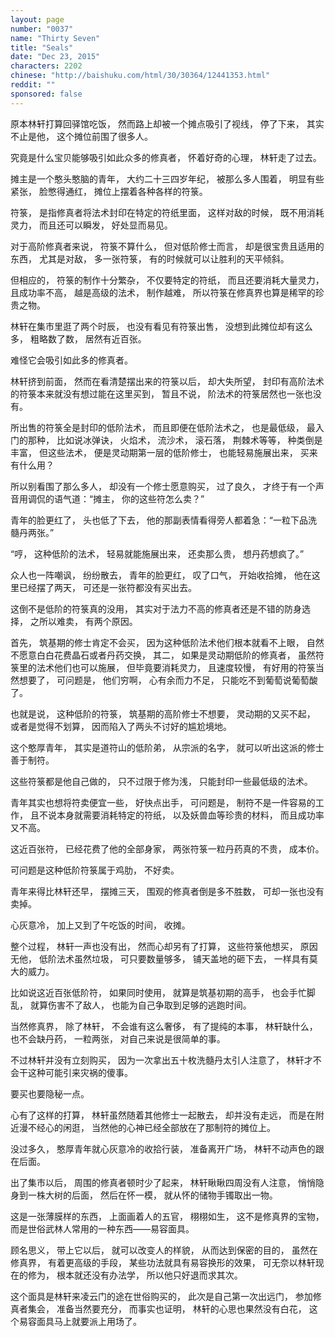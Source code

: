 ```yaml
---
layout: page
number: "0037"
name: "Thirty Seven"
title: "Seals"
date: "Dec 23, 2015"
characters: 2202
chinese: "http://baishuku.com/html/30/30364/12441353.html"
reddit: ""
sponsored: false
---
```


原本林轩打算回驿馆吃饭，
然而路上却被一个摊点吸引了视线，
停了下来，
其实不止是他，
这个摊位前围了很多人。

究竟是什么宝贝能够吸引如此众多的修真者，
怀着好奇的心理，
林轩走了过去。

摊主是一个憨头憨脑的青年，
大约二十三四岁年纪，
被那么多人围着，
明显有些紧张，
脸憋得通红，
摊位上摆着各种各样的符箓。

符箓，
是指修真者将法术封印在特定的符纸里面，
这样对敌的时候，
既不用消耗灵力，
而且还可以瞬发，
好处显而易见。

对于高阶修真者来说，
符箓不算什么，
但对低阶修士而言，
却是很宝贵且适用的东西，
尤其是对敌，
多一张符箓，
有的时候就可以让胜利的天平倾斜。

但相应的，
符箓的制作十分繁杂，
不仅要特定的符纸，
而且还要消耗大量灵力，
且成功率不高，
越是高级的法术，
制作越难，
所以符箓在修真界也算是稀罕的珍贵之物。

林轩在集市里逛了两个时辰，
也没有看见有符箓出售，
没想到此摊位却有这么多，
粗略数了数，
居然有近百张。

难怪它会吸引如此多的修真者。

林轩挤到前面，
然而在看清楚摆出来的符箓以后，
却大失所望，
封印有高阶法术的符箓本来就没有想过能在这里买到，
暂且不说，
阶法术的符箓居然也一张也没有。

所出售的符箓全是封印的低阶法术，
而且即便在低阶法术之，
也是最低级，
最入门的那种，
比如说冰弹诀，
火焰术，
流沙术，
滚石落，
荆棘术等等，
种类倒是丰富，
但这些法术，
便是灵动期第一层的低阶修士，
也能轻易施展出来，
买来有什么用？

所以别看围了那么多人，
却没有一个修士愿意购买，
过了良久，
才终于有一个声音用调侃的语气道：“摊主，
你的这些符怎么卖？”

青年的脸更红了，
头也低了下去，
他的那副表情看得旁人都着急：“一粒下品洗髓丹两张。”

“哼，
这种低阶的法术，
轻易就能施展出来，
还卖那么贵，
想丹药想疯了。”

众人也一阵嘲讽，
纷纷散去，
青年的脸更红，
叹了口气，
开始收拾摊，
他在这里已经摆了两天，
可还是一张符都没有买出去。

这倒不是低阶的符箓真的没用，
其实对于法力不高的修真者还是不错的防身选择，
之所以难卖，
有两个原因。

首先，
筑基期的修士肯定不会买，
因为这种低阶法术他们根本就看不上眼，
自然不愿意白白花费晶石或者丹药交换，
其二，
如果是灵动期低阶的修真者，
虽然符箓里的法术他们也可以施展，
但毕竟要消耗灵力，
且速度较慢，
有好用的符箓当然想要了，
可问题是，
他们穷啊，
心有余而力不足，
只能吃不到葡萄说葡萄酸了。

也就是说，
这种低阶的符箓，
筑基期的高阶修士不想要，
灵动期的又买不起，
或者是觉得不划算，
因而陷入了两头不讨好的尴尬境地。

这个憨厚青年，
其实是道符山的低阶弟，
从宗派的名字，
就可以听出这派的修士善于制符。

这些符箓都是他自己做的，
只不过限于修为浅，
只能封印一些最低级的法术。

青年其实也想将符卖便宜一些，
好快点出手，
可问题是，
制符不是一件容易的工作，
且不说本身就需要消耗特定的符纸，
以及妖兽血等珍贵的材料，
而且成功率又不高。

这近百张符，
已经花费了他的全部身家，
两张符箓一粒丹药真的不贵，
成本价。

可问题是这种低阶符箓属于鸡肋，
不好卖。

青年来得比林轩还早，
摆摊三天，
围观的修真者倒是多不胜数，
可却一张也没有卖掉。

心灰意冷，
加上又到了午吃饭的时间，
收摊。

整个过程，
林轩一声也没有出，
然而心却另有了打算，
这些符箓他想买，
原因无他，
低阶法术虽然垃圾，
可只要数量够多，
铺天盖地的砸下去，
一样具有莫大的威力。

比如说这近百张低阶符，
如果同时使用，
就算是筑基初期的高手，
也会手忙脚乱，
就算伤害不了敌人，
也能为自己争取到足够的逃跑时间。

当然修真界，
除了林轩，
不会谁有这么奢侈，
有了提纯的本事，
林轩缺什么，
也不会缺丹药，
一粒两张，
对自己来说是很简单的事。

不过林轩并没有立刻购买，
因为一次拿出五十枚洗髓丹太引人注意了，
林轩才不会干这种可能引来灾祸的傻事。

要买也要隐秘一点。

心有了这样的打算，
林轩虽然随着其他修士一起散去，
却并没有走远，
而是在附近漫不经心的闲逛，
当然他的心神已经全部放在了那制符的摊位上。

没过多久，
憨厚青年就心灰意冷的收拾行装，
准备离开广场，
林轩不动声色的跟在后面。

出了集市以后，
周围的修真者顿时少了起来，
林轩瞅瞅四周没有人注意，
悄悄隐身到一株大树的后面，
然后在怀一模，
就从怀的储物手镯取出一物。

这是一张薄膜样的东西，
上面画着人的五官，
栩栩如生，
这不是修真界的宝物，
而是世俗武林人常用的一种东西——易容面具。

顾名思义，
带上它以后，
就可以改变人的样貌，
从而达到保密的目的，
虽然在修真界，
有着更高级的手段，
某些功法就具有易容换形的效果，
可无奈以林轩现在的修为，
根本就还没有办法学，
所以他只好退而求其次。

这个面具是林轩来凌云门的途在世俗购买的，
此次是自己第一次出远门，
参加修真者集会，
准备当然要充分，
而事实也证明，
林轩的心思也果然没有白花，
这个易容面具马上就要派上用场了。
